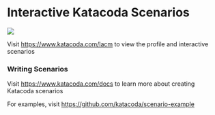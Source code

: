 # Interactive Katacoda Scenarios

[![](http://shields.katacoda.com/katacoda/lacm/count.svg)](https://www.katacoda.com/lacm "Get your profile on Katacoda.com")

Visit https://www.katacoda.com/lacm to view the profile and interactive scenarios

### Writing Scenarios
Visit https://www.katacoda.com/docs to learn more about creating Katacoda scenarios

For examples, visit https://github.com/katacoda/scenario-example

